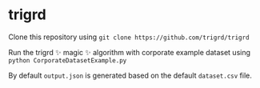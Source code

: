 # trigrd

Clone this repository using ```git clone https://github.com/trigrd/trigrd```

Run the trigrd ✨ magic ✨ algorithm with corporate example dataset using ```python CorporateDatasetExample.py```

By default `output.json` is generated based on the default `dataset.csv` file.
